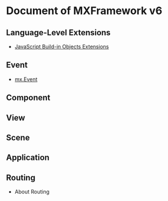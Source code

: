 # Document of MXFramework v6

## Language-Level Extensions
- [JavaScript Build-in Objects Extensions](./api/js/build-in-object-extensions.md)

## Event
- [mx.Event](./api/mx/event.md)

## Component

## View

## Scene

## Application

## Routing
- About Routing
